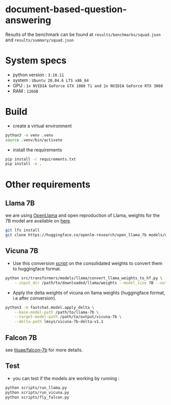 # document-based-question-answering

Results of the benchmark can be found at `results/benchmarks/squad.json` and `results/summary/squad.json`

# System specs

- python version : `3.10.11`
- system : `Ubuntu 20.04.6 LTS x86_64`
- GPU : `1x NVIDIA GeForce GTX 1080 Ti and 2x NVIDIA GeForce RTX 3060`
- RAM : `126GB`

# Build

- create a virtual environment

```bash
python3 -m venv .venv
source .venv/bin/activate
```

- install the requirements

```bash
pip install -r requirements.txt
pip install -e .
```

# Other requirements

## Llama 7B

we are using [OpenLlama](https://github.com/openlm-research/open_llama) and open reproduction of Llama, weights for the 7B model are available on [here](https://huggingface.co/openlm-research/open_llama_7b).

```bash
git lfs install
git clone https://huggingface.co/openlm-research/open_llama_7b models/openllama/7B
```

## Vicuna 7B

- Use this conversion [script](https://github.com/huggingface/transformers/blob/main/src/transformers/models/llama/convert_llama_weights_to_hf.py) on the consolidated weights to convert them to huggingface format.

```bash
python src/transformers/models/llama/convert_llama_weights_to_hf.py \
    --input_dir /path/to/downloaded/llama/weights --model_size 7B --output_dir /output/path
```

- Apply the delta weights of vicuna on llama weights (huggingface format, i.e after conversion).

```bash
python3 -m fastchat.model.apply_delta \
    --base-model-path /path/to/llama-7b \
    --target-model-path /path/to/output/vicuna-7b \
    --delta-path lmsys/vicuna-7b-delta-v1.1
```

## Falcon 7B

see [tiiuae/falcon-7b](https://huggingface.co/tiiuae/falcon-7b) for more details.

## Test

- you can test if the models are working by running :

```bash
python scripts/run_llama.py
python scripts/run_vicuna.py
python scripts/fly_falcon.py
```
